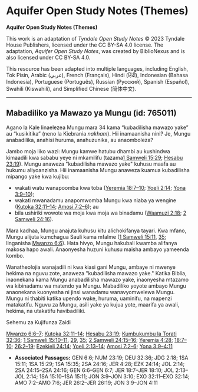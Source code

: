 # Aquifer Open Study Notes (Themes)

**Aquifer Open Study Notes (Themes)**

This work is an adaptation of *Tyndale Open Study Notes* © 2023 Tyndale House Publishers, licensed under the CC BY\-SA 4\.0 license. The adaptation, *Aquifer Open Study Notes*, was created by BiblioNexus and is also licensed under CC BY\-SA 4\.0\.

This resource has been adapted into multiple languages, including English, Tok Pisin, Arabic (عربي), French (Français), Hindi (हिंदी), Indonesian (Bahasa Indonesia), Portuguese (Português), Russian (Русский), Spanish (Español), Swahili (Kiswahili), and Simplified Chinese (简体中文).



--------------------------------

## Mabadiliko ya Mawazo ya Mungu (id: 765011)

Agano la Kale linaelezea Mungu mara 34 kama “kubadilisha mawazo yake” au “kusikitika” (neno la Kiebrania *nakham*). Hii inamaanisha nini? Je, Mungu anabadilika, anahisi huruma, anahuzunika, au anaomboleza?

Jambo moja liko wazi: Mungu kamwe hatubu dhambi au kushindwa kimaadili kwa sababu yeye ni mkamilifu (tazama[1 Samweli 15:29](https://ref.ly/1Sam15:29); [Hesabu 23:19](https://ref.ly/Num23:19)). Mungu anaweza "kubadilisha mawazo yake" kuhusu maafa au hukumu aliyoanzisha. Hii inamaanisha Mungu anaweza kuamua kubadilisha mipango yake kwa kujibu:

* wakati watu wanapoomba kwa toba ([Yeremia 18:7–10](https://ref.ly/Jer18:7-Jer18:10); [Yoeli 2:14](https://ref.ly/Joel2:14); [Yona 3:9–10](https://ref.ly/Jonah3:9-Jonah3:10));
* wakati mwanadamu anapomwomba Mungu kwa niaba ya wengine ([Kutoka 32:11–14](https://ref.ly/Exod32:11-Exod32:14); [Amosi 7:2–6](https://ref.ly/Amos7:2-Amos7:6)); au
* bila ushiriki wowote wa moja kwa moja wa binadamu ([Waamuzi 2:18](https://ref.ly/Judg2:18); [2 Samweli 24:16](https://ref.ly/2Sam24:16)).

Mara kadhaa, Mungu anajuta kuhusu kitu alichokifanya tayari. Kwa mfano, Mungu alijuta kumchagua Sauli kama mfalme ([1 Samweli 15:11](https://ref.ly/1Sam15:11), [35](https://ref.ly/1Sam15:35); linganisha [Mwanzo 6:6](https://ref.ly/Gen6:6)). Hata hivyo, Mungu hakubali kwamba alifanya makosa hapo awali. Anaonyesha huzuni kuhusu maisha ambayo yameenda kombo.

Wanatheolojia wanajadili ni kwa kiasi gani Mungu, ambaye ni mwenye hekima na nguvu zote, anaweza "kubadilisha mawazo yake." Katika Biblia, inaonekana kama Mungu anabadilisha mawazo yake, inaonyesha mtazamo wa kibinadamu wa matendo ya Mungu. Mabadiliko yoyote ambayo Mungu anaonekana kuonyesha ni jinsi wanadamu wanavyomwelewa Mungu. Mungu ni thabiti katika upendo wake, huruma, uaminifu, na mapenzi matakatifu. Nguvu za Mungu, asili yake ya kujua yote, maarifa ya awali, hekima, na utakatifu havibadiliki.

Sehemu za Kujifunza Zaidi

[Mwanzo 6:6–7](https://ref.ly/Gen6:6-Gen6:7); [Kutoka 32:11–14](https://ref.ly/Exod32:11-Exod32:14); [Hesabu 23:19](https://ref.ly/Num23:19); [Kumbukumbu la Torati 32:36](https://ref.ly/Deut32:36); [1 Samweli 15:10–11](https://ref.ly/1Sam15:10-1Sam15:11), [29](https://ref.ly/1Sam15:29), [35](https://ref.ly/1Sam15:35); [2 Samweli 24:15–16](https://ref.ly/2Sam24:15-2Sam24:16); [Yeremia 4:28](https://ref.ly/Jer4:28); [18:7–10](https://ref.ly/Jer18:7-Jer18:10); [26:2–19](https://ref.ly/Jer26:2-Jer26:19); [Ezekieli 24:14](https://ref.ly/Ezek24:14); [Yoeli 2:13–14](https://ref.ly/Joel2:13-Joel2:14); [Amosi 7:2–6](https://ref.ly/Amos7:2-Amos7:6); [Yona 3:9–4:11](https://ref.ly/Jonah3:9-Jonah4:11)

* **Associated Passages:** GEN 6:6; NUM 23:19; DEU 32:36; JDG 2:18; 1SA 15:11; 1SA 15:29; 1SA 15:35; 2SA 24:16; JER 4:28; EZK 24:14; JOL 2:14; 2SA 24:15–2SA 24:16; GEN 6:6–GEN 6:7; JER 18:7–JER 18:10; JOL 2:13–JOL 2:14; 1SA 15:10–1SA 15:11; JON 3:9–JON 3:10; EXO 32:11–EXO 32:14; AMO 7:2–AMO 7:6; JER 26:2–JER 26:19; JON 3:9–JON 4:11

